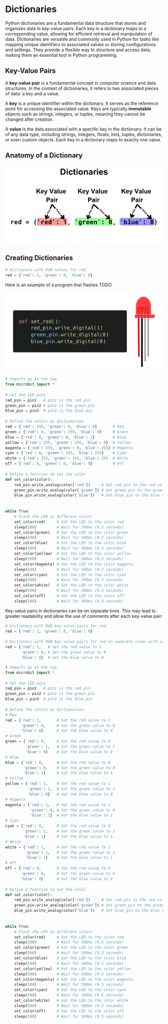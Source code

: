 # Dictionaries

Python dictionaries are a fundamental data structure that stores and organizes data in key-value pairs. Each key in a dictionary maps to a corresponding value, allowing for efficient retrieval and manipulation of data. Dictionaries are versatile and commonly used in Python for tasks like mapping unique identifiers to associated values or storing configurations and settings. They provide a flexible way to structure and access data, making them an essential tool in Python programming.

## Key-Value Pairs

A **key-value pair** is a fundamental concept in computer science and data structures. In the context of dictionaries, it refers to two associated pieces of data: a key and a value.

A **key** is a unique identifier within the dictionary. It serves as the reference point for accessing the associated value. Keys are typically **immutable** objects such as strings, integers, or tuples, meaning they cannot be changed after creation.

A **value** is the data associated with a specific key in the dictionary. It can be of any data type, including strings, integers, floats, lists, tuples, dictionaries, or even custom objects. Each key in a dictionary maps to exactly one value.



## Anatomy of a Dictionary

![structure-dict](assets/structure-dict.png)

## Creating Dictionaries





```python
# Dictionary with RGB values for red
red = {'red': 1, 'green': 0, 'blue': 0}
```





Here is an example of a program that flashes TODO

![animation-rgb-led](assets/animation-rgb-led.gif)

```python
# Imports go at the top
from microbit import *

# Set the LED pins
red_pin = pin1   # pin1 is the red pin
green_pin = pin2 # pin2 is the green pin
blue_pin = pin3  # pin3 is the blue pin

# Define the colors as dictionaries
red = {'red': 255, 'green': 0, 'blue': 0}       # Red
green = {'red': 0, 'green': 255, 'blue': 0}     # Green
blue = {'red': 0, 'green': 0, 'blue': 1}        # Blue
yellow = {'red': 255, 'green': 255, 'blue': 0}  # Yellow
magenta = {'red': 255, 'green': 0, 'blue': 255} # Magenta
cyan = {'red': 0, 'green': 255, 'blue': 255}    # Cyan
white = {'red': 255, 'green': 255, 'blue': 255  # White
off = {'red': 0, 'green': 0, 'blue': 0}         # Off

# Define a function to set the color
def set_color(color):
    red_pin.write_analog(color['red'])     # Set red_pin to the red value
    green_pin.write_analog(color['green']) # Set green_pin to the green value
    blue_pin.write_analog(color['blue'])   # Set blue_pin to the blue value


while True:
    # Flash the LED in different colors
    set_color(red)     # Set the LED to the color red
    sleep(500)         # Wait for 500ms (0.5 seconds)
    set_color(green)   # Set the LED to the color green
    sleep(500)         # Wait for 500ms (0.5 seconds)
    set_color(blue)    # Set the LED to the color blue
    sleep(500)         # Wait for 500ms (0.5 seconds)
    set_color(yellow)  # Set the LED to the color yellow
    sleep(500)         # Wait for 500ms (0.5 seconds)
    set_color(magenta) # Set the LED to the color magenta
    sleep(500)         # Wait for 500ms (0.5 seconds)
    set_color(cyan)    # Set the LED to the color cyan
    sleep(500)         # Wait for 500ms (0.5 seconds)
    set_color(white)   # Set the LED to the color white
    sleep(500)         # Wait for 500ms (0.5 seconds)
    set_color(off)     # Set the LED to the color off
    sleep(500)         # Wait for 500ms (0.5 seconds)
```

Key-value pairs in dictionaries can be on separate lines. This may lead to greater readability and allow the use of comments after each key-value pair:

```python
# Dictionary with RGB key-value pairs for red
red = {'red': 1, 'green': 0, 'blue': 0}

# Dictionary with RGB key-value pairs for red on separate lines with comments
red = {'red': 1,   # Set the red value to 1
       'green': 0, # Set the green value to 0
       'blue': 0}  # Set the blue value to 0
```



```python
# Imports go at the top
from microbit import *

# Set the LED pins
red_pin = pin1   # pin1 is the red pin
green_pin = pin2 # pin2 is the green pin
blue_pin = pin3  # pin3 is the blue pin

# Define the colors as dictionaries
# Red
red = {'red': 1,       # Set the red value to 1
       'green': 0,     # Set the green value to 0
       'blue': 0}      # Set the blue value to 0
# Green
green = {'red': 0,     # Set the red value to 0
         'green': 1,   # Set the green value to 1
         'blue': 0}    # Set the blue value to 0
# Blue
blue = {'red': 0,      # Set the red value to 0
        'green': 0,    # Set the green value to 0
        'blue': 1}     # Set the blue value to 1
# Yellow
yellow = {'red': 1,    # Set the red value to 1
          'green': 1,  # Set the green value to 1
          'blue': 0}   # Set the blue value to 0
# Magenta
magenta = {'red': 1,   # Set the red value to 1
           'green': 0, # Set the green value to 0
           'blue': 1}  # Set the blue value to 1
# Cyan
cyan = {'red': 0,      # Set the red value to 0
        'green': 1,    # Set the green value to 1
        'blue': 1}     # Set the blue value to 1
# White
white = {'red': 1,     # Set the red value to 1
         'green': 1,   # Set the green value to 1
         'blue': 1}    # Set the blue value to 1
# Off
off = {'red': 0,       # Set the red value to 0
       'green': 0,     # Set the green value to 0
       'blue': 0}      # Set the blue value to 0

# Define a function to set the color
def set_color(color):
    red_pin.write_analog(color['red'])     # Set red_pin to the red value
    green_pin.write_analog(color['green']) # Set green_pin to the green value
    blue_pin.write_analog(color['blue'])   # Set blue_pin to the blue value


while True:
    # Flash the LED in different colors
    set_color(red)     # Set the LED to the color red
    sleep(500)         # Wait for 500ms (0.5 seconds)
    set_color(green)   # Set the LED to the color green
    sleep(500)         # Wait for 500ms (0.5 seconds)
    set_color(blue)    # Set the LED to the color blue
    sleep(500)         # Wait for 500ms (0.5 seconds)
    set_color(yellow)  # Set the LED to the color yellow
    sleep(500)         # Wait for 500ms (0.5 seconds)
    set_color(magenta) # Set the LED to the color magenta
    sleep(500)         # Wait for 500ms (0.5 seconds)
    set_color(cyan)    # Set the LED to the color cyan
    sleep(500)         # Wait for 500ms (0.5 seconds)
    set_color(white)   # Set the LED to the color white
    sleep(500)         # Wait for 500ms (0.5 seconds)
    set_color(off)     # Set the LED to the color off
    sleep(500)         # Wait for 500ms (0.5 seconds)
```

